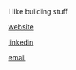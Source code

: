 I like building stuff

[website](https://vivid-personal-hub.lovable.app/) 

[linkedin](https://www.linkedin.com/in/felipe-duarte-60a424277/)

[email](mailto:felipeduartea04@gmail.com?subject=&body=) 


